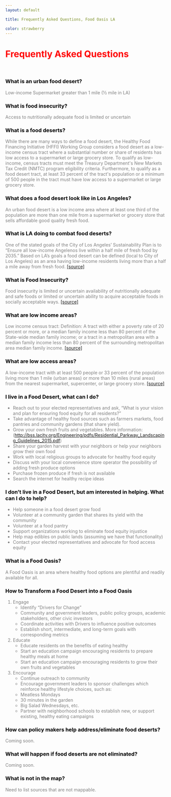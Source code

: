 ```yaml
---
layout: default

title: Frequently Asked Questions, Food Oasis LA

color: strawberry
---
```


<style>
	h1 {
		color:red;
	}

	h3 {
		color:black;
	}

	body {
		color: gray;
	}
</style>


# Frequently Asked Questions

<br />

### What is an urban food desert?
Low-income 
Supermarket greater than 1 mile (½ mile in LA)

### What is food insecurity?
Access to nutritionally adequate food is limited or uncertain

### What is a food deserts?
While there are many ways to define a food desert, the Healthy Food Financing Initiative (HFFI) Working Group considers a food desert as a low-income census tract where a substantial number or share of residents has low access to a supermarket or large grocery store. To qualify as low-income, census tracts must meet the Treasury Department's New Markets Tax Credit (NMTC) program eligibility criteria. Furthermore, to qualify as a food desert tract, at least 33 percent of the tract's population or a minimum of 500 people in the tract must have low access to a supermarket or large grocery store. 

### What does a food desert look like in Los Angeles?
An urban food desert is a low income area where at least one third of the population are more than one mile from a supermarket or grocery store that sells affordable good quality fresh food.

### What is LA doing to combat food deserts?
One of the stated goals of the City of Los Angeles’ Sustainability Plan is to “Ensure all low-income Angelenos live within a half mile of fresh food by 2035.”  Based on LA’s goals a food desert can be defined (local to City of Los Angeles) as  an area having low-income residents living more than a half a mile away from fresh food. [[source]](https://performance.lacity.org/en/stat/goals/yn4r-yz4i/6bka-tmpz/96td-rgkv)

### What is Food Insecurity?
Food insecurity is limited or uncertain availability of nutritionally adequate and safe foods or limited or uncertain ability to acquire acceptable foods in socially acceptable ways. [[source]](http://www.ers.usda.gov/topics/food-nutrition-assistance/food-security-in-the-us/measurement.aspx)

### What are low income areas?
Low income census tract:
Definition: A tract with either a poverty rate of 20 percent or more, or a median family income less than 80 percent of the State-wide median family income; or a tract in a metropolitan area with a median family income less than 80 percent of the surrounding metropolitan area median family income. [[source]](http://www.ers.usda.gov/data-products/food-access-research-atlas/documentation.aspx)	

### What are low access areas?
A low-income tract with at least 500 people or 33 percent of the population living more than 1 mile (urban areas) or more than 10 miles (rural areas) from the nearest supermarket, supercenter, or large grocery store. [[source]](http://www.ers.usda.gov/data-products/food-access-research-atlas/documentation.aspx)

### I live in a Food Desert, what can I do?
- Reach out to your elected representatives and ask, “What is your vision and plan for ensuring food equity for all residents?”
- Take advantage of healthy food sources such as farmers markets, food pantries and community gardens (that share yield).
- Grow your own fresh fruits and vegetables. More information: (http://bss.lacity.org/Engineering/pdfs/Residential_Parkway_Landscaping_Guidelines_2015.pdf)
- Share your garden harvest with your neighbors or help your neighbors grow their own food
- Work with local religious groups to advocate for healthy food equity 
- Discuss with your local convenience store operator the possibility of adding fresh produce options
- Purchase frozen produce if fresh is not available
- Search the internet for healthy recipe ideas 

### I don’t live in a Food Desert, but am interested in helping. What can I do to help?
- Help someone in a food desert grow food
- Volunteer at a community garden that shares its yield with the community
- Volunteer at a food pantry 
- Support organizations working to eliminate food equity injustice 
- Help map edibles on public lands (assuming we have that functionality)
- Contact your elected representatives and advocate for food access equity 

### What is a Food Oasis?
A Food Oasis is an area where healthy food options are plentiful and readily available for all.

### How to Transform a Food Desert into a Food Oasis
1. Engage
	* Identify “Drivers for Change”
	* Community and government leaders, public policy groups, academic stakeholders, other civic investors
	* Coordinate activities with Drivers to influence positive outcomes
	* Establish short, intermediate, and long-term goals with corresponding metrics
1. Educate
	* Educate residents on the benefits of eating healthy
	* Start an education campaign encouraging residents to prepare healthy meals at home
	* Start an education campaign encouraging residents to grow their own fruits and vegetables
1. Encourage
	* Continue outreach to community
	* Encourage government leaders to sponsor challenges which reinforce healthy lifestyle choices, such as:
	* Meatless Mondays
	* 30 minutes in the garden
	* Big Salad Wednesdays, etc.
	* Partner with neighborhood schools to establish new, or support existing, healthy eating campaigns

### How can policy makers help address/eliminate food deserts? 
Coming soon.

### What will happen if food deserts are not eliminated?
Coming soon.

### What is not in the map? 
Need to list sources that are not mappable.






